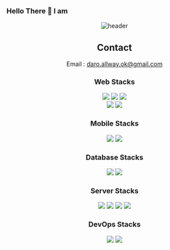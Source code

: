 ### Hello There 👋  I am  

<div align="center">
 
![header](https://capsule-render.vercel.app/api?type=waving&color=gradient&height=300&section=header&text=DARO_FE__&fontSize=90)


## Contact
 Email : daro.allway.ok@gmail.com

### Web Stacks

<img src="https://img.shields.io/badge/React-20232A?style=for-the-badge&logo=react&logoColor=61DAFB"/></a>
<img src="https://img.shields.io/badge/javascript-orange?style=for-the-badge&logo=javascript&logoColor=white"/></a>
<img src="https://img.shields.io/badge/redux-%23593d88.svg?style=for-the-badge&logo=redux&logoColor=white"/></a>
</br>
<img src="https://img.shields.io/badge/styled--components-DB7093?style=for-the-badge&logo=styled-components&logoColor=white"/></a>
<img src="https://img.shields.io/badge/typescript-%23007ACC.svg?style=for-the-badge&logo=typescript&logoColor=white"/>

### Mobile Stacks

<img src="https://img.shields.io/badge/Flutter-%2302569B?style=for-the-badge&logo=Flutter&logoColor=white"/>
<img src="https://img.shields.io/badge/mobx-%23FF9955?style=for-the-badge&logo=mobx&logoColor=white"/>



### Database Stacks

<img src="https://img.shields.io/badge/PostgreSQL-316192?style=for-the-badge&logo=postgresql&logoColor=white"/></a>
<img src="https://img.shields.io/badge/firebase-ffca28?style=for-the-badge&logo=firebase&logoColor=black"/>

### Server Stacks

<img src="https://img.shields.io/badge/GraphQl-E10098?style=for-the-badge&logo=graphql&logoColor=white"/></a>
<img src="https://img.shields.io/badge/node.js-6DA55F?style=for-the-badge&logo=node.js&logoColor=white" /></a>
<img src="https://img.shields.io/badge/Nginx-009639?style=for-the-badge&logo=nginx&logoColor=white" />
<img src="https://img.shields.io/badge/Prisma-%232D3748?style=for-the-badge&logo=prisma&logoColor=white" />
  
### DevOps Stacks

 <img src="https://img.shields.io/badge/AWS-%23FF9900.svg?style=for-the-badge&logo=amazon-aws&logoColor=white" /></a>
 <img src="https://img.shields.io/badge/GoogleCloud-%234285F4.svg?style=for-the-badge&logo=google-cloud&logoColor=white" />
</div>
